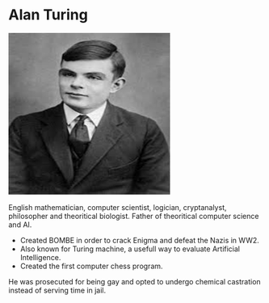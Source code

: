 # Alan Turing

<img src="../images/alan.png" width="320" height="320">

English mathematician, computer scientist, logician, cryptanalyst, philosopher and theoritical biologist. Father of theoritical computer science and AI. 
* Created BOMBE in order to crack Enigma and defeat the Nazis in WW2. 
* Also known for Turing machine, a usefull way to evaluate Artificial Intelligence.
* Created the first computer chess program.

He was prosecuted for being gay and opted to undergo chemical castration instead of serving time in jail.  